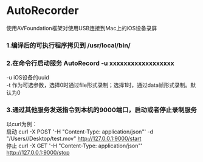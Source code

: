 # AutoRecorder<br>
使用AVFoundation框架对使用USB连接到Mac上的iOS设备录屏

### 1.编译后的可执行程序拷贝到 /usr/local/bin/
### 2.在命令行启动服务 AutoRecord -u xxxxxxxxxxxxxxxxxx
-u iOS设备的uuid<br>
-t 作为可选参数，选择0时通过file形式录制；选择1时，通过data帧形式录制。默认为0

### 3.通过其他服务发送指令到本机的9000端口，启动或者停止录制服务 
以curl为例：<br>
启动 curl -X POST '-H "Content-Type: application/json"' \-d "/Users/<username>/Desktop/test.mov" http://127.0.0.1:9000/start<br>
停止 curl -X GET '-H "Content-Type: application/json"' http://127.0.0.1:9000/stop
